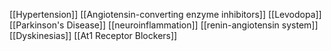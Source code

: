 [[Hypertension]]
[[Angiotensin-converting enzyme inhibitors]]
[[Levodopa]]
[[Parkinson's Disease]]
[[neuroinflammation]]
[[renin-angiotensin system]]
[[Dyskinesias]]
[[At1 Receptor Blockers]]
